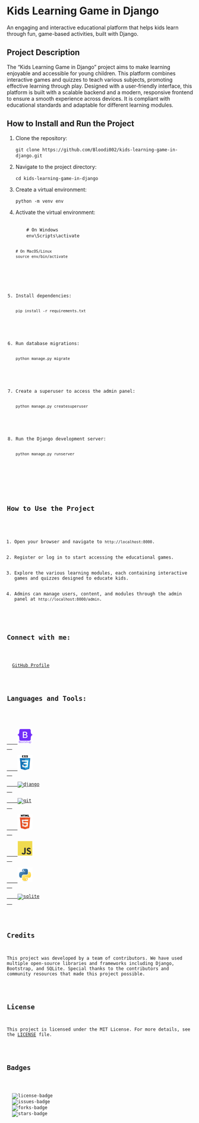 <h1>Kids Learning Game in Django</h1>
<p>An engaging and interactive educational platform that helps kids learn through fun, game-based activities, built with Django.</p>

<h2>Project Description</h2>
<p>The “Kids Learning Game in Django” project aims to make learning enjoyable and accessible for young children. This platform combines interactive games and quizzes to teach various subjects, promoting effective learning through play. Designed with a user-friendly interface, this platform is built with a scalable backend and a modern, responsive frontend to ensure a smooth experience across devices. It is compliant with educational standards and adaptable for different learning modules.</p>

<h2>How to Install and Run the Project</h2>
<ol>
  <li>Clone the repository:
    <pre><code>git clone https://github.com/Bloodi002/kids-learning-game-in-django.git</code></pre>
  </li>
  <li>Navigate to the project directory:
    <pre><code>cd kids-learning-game-in-django</code></pre>
  </li>
  <li>Create a virtual environment:
    <pre><code>python -m venv env</code></pre>
  </li>
  <li>Activate the virtual environment:
    <pre><code>
    # On Windows
    env\Scripts\activate

    # On MacOS/Linux
    source env/bin/activate
  </li>
  <li>Install dependencies:
    <pre><code>pip install -r requirements.txt</code></pre>
  </li>
  <li>Run database migrations:
    <pre><code>python manage.py migrate</code></pre>
  </li>
  <li>Create a superuser to access the admin panel:
    <pre><code>python manage.py createsuperuser</code></pre>
  </li>
  <li>Run the Django development server:
    <pre><code>python manage.py runserver</code></pre>
  </li>
</ol>

<h2>How to Use the Project</h2>
<ol>
  <li>Open your browser and navigate to <code>http://localhost:8000</code>.</li>
  <li>Register or log in to start accessing the educational games.</li>
  <li>Explore the various learning modules, each containing interactive games and quizzes designed to educate kids.</li>
  <li>Admins can manage users, content, and modules through the admin panel at <code>http://localhost:8000/admin</code>.</li>
</ol>

<h2>Connect with me:</h2>
<p align="left">
  <a href="https://github.com/Bloodi002" target="_blank">GitHub Profile</a>
</p>

<h2>Languages and Tools:</h2>
<p align="left">
  <a href="https://getbootstrap.com" target="_blank" rel="noreferrer">
    <img src="https://raw.githubusercontent.com/devicons/devicon/master/icons/bootstrap/bootstrap-plain-wordmark.svg" alt="bootstrap" width="40" height="40"/>
  </a>
  <a href="https://www.w3schools.com/css/" target="_blank" rel="noreferrer">
    <img src="https://raw.githubusercontent.com/devicons/devicon/master/icons/css3/css3-original-wordmark.svg" alt="css3" width="40" height="40"/>
  </a>
  <a href="https://www.djangoproject.com/" target="_blank" rel="noreferrer">
    <img src="https://cdn.worldvectorlogo.com/logos/django.svg" alt="django" width="40" height="40"/>
  </a>
  <a href="https://git-scm.com/" target="_blank" rel="noreferrer">
    <img src="https://www.vectorlogo.zone/logos/git-scm/git-scm-icon.svg" alt="git" width="40" height="40"/>
  </a>
  <a href="https://www.w3.org/html/" target="_blank" rel="noreferrer">
    <img src="https://raw.githubusercontent.com/devicons/devicon/master/icons/html5/html5-original-wordmark.svg" alt="html5" width="40" height="40"/>
  </a>
  <a href="https://developer.mozilla.org/en-US/docs/Web/JavaScript" target="_blank" rel="noreferrer">
    <img src="https://raw.githubusercontent.com/devicons/devicon/master/icons/javascript/javascript-original.svg" alt="javascript" width="40" height="40"/>
  </a>
  <a href="https://www.python.org" target="_blank" rel="noreferrer">
    <img src="https://raw.githubusercontent.com/devicons/devicon/master/icons/python/python-original.svg" alt="python" width="40" height="40"/>
  </a>
  <a href="https://www.sqlite.org/" target="_blank" rel="noreferrer">
    <img src="https://www.vectorlogo.zone/logos/sqlite/sqlite-icon.svg" alt="sqlite" width="40" height="40"/>
  </a>
</p>

<h2>Credits</h2>
<p>This project was developed by a team of contributors. We have used multiple open-source libraries and frameworks including Django, Bootstrap, and SQLite. Special thanks to the contributors and community resources that made this project possible.</p>

<h2>License</h2>
<p>This project is licensed under the MIT License. For more details, see the <a href="LICENSE" target="_blank">LICENSE</a> file.</p>

<h2>Badges</h2>
<p align="left">
  <img src="https://img.shields.io/github/license/Bloodi002/kids-learning-game-in-django" alt="license-badge"/>
  <img src="https://img.shields.io/github/issues/Bloodi002/kids-learning-game-in-django" alt="issues-badge"/>
  <img src="https://img.shields.io/github/forks/Bloodi002/kids-learning-game-in-django" alt="forks-badge"/>
  <img src="https://img.shields.io/github/stars/Bloodi002/kids-learning-game-in-django" alt="stars-badge"/>
</p>
